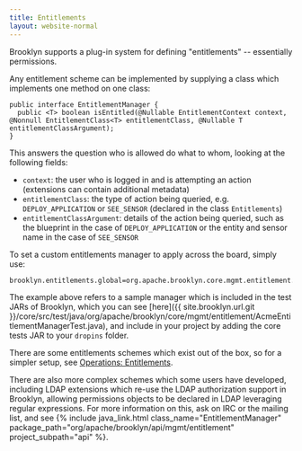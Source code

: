 ```yaml
---
title: Entitlements
layout: website-normal
---
```


Brooklyn supports a plug-in system for defining "entitlements" -- 
essentially permissions.

Any entitlement scheme can be implemented by supplying a class which implements one method on one class:

    public interface EntitlementManager {
      public <T> boolean isEntitled(@Nullable EntitlementContext context, @Nonnull EntitlementClass<T> entitlementClass, @Nullable T entitlementClassArgument);
    }

This answers the question who is allowed do what to whom, looking at the following fields:

* `context`: the user who is logged in and is attempting an action
  (extensions can contain additional metadata)
* `entitlementClass`: the type of action being queried, e.g. `DEPLOY_APPLICATION` or `SEE_SENSOR`
  (declared in the class `Entitlements`)
* `entitlementClassArgument`: details of the action being queried,
  such as the blueprint in the case of `DEPLOY_APPLICATION` or the entity and sensor name in the case
  of `SEE_SENSOR`

To set a custom entitlements manager to apply across the board, simply use:

    brooklyn.entitlements.global=org.apache.brooklyn.core.mgmt.entitlement.AcmeEntitlementManager

The example above refers to a sample manager which is included in the test JARs of Brooklyn,
which you can see [here]({{ site.brooklyn.url.git }}/core/src/test/java/org/apache/brooklyn/core/mgmt/entitlement/AcmeEntitlementManagerTest.java),
and include in your project by adding the core tests JAR to your `dropins` folder.

There are some entitlements schemes which exist out of the box, so for a simpler setup,
see [Operations: Entitlements](/guide/ops/configuration/brooklyn_cfg.html#entitlements). 

There are also more complex schemes which some users have developed, including LDAP extensions 
which re-use the LDAP authorization support in Brooklyn, 
allowing permissions objects to be declared in LDAP leveraging regular expressions.
For more information on this, ask on IRC or the mailing list,
and see 
{% include java_link.html class_name="EntitlementManager" package_path="org/apache/brooklyn/api/mgmt/entitlement" project_subpath="api" %}.

